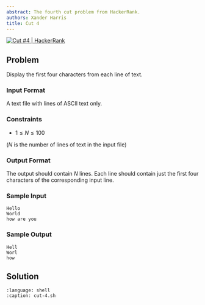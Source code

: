 ```yaml
---
abstract: The fourth cut problem from HackerRank.
authors: Xander Harris
title: Cut 4
---
```


[![Cut #4 | HackerRank](https://img.shields.io/badge/HackerRank-green?style=for-the-badge&logo=hackerrank&label=Cut%204)](https://www.hackerrank.com/challenges/text-processing-cut-4/problem?isFullScreen=true)

## Problem

Display the first four characters from each line of text.

### Input Format

A text file with lines of ASCII text only.

### Constraints

- $1 \le N \le 100$

($N$ is the number of lines of text in the input file)

### Output Format

The output should contain $N$ lines. Each line should contain just the first four characters of the corresponding input line.

### Sample Input

```{code-block} shell
Hello
World
how are you
```

### Sample Output

```{code-block} shell
Hell
Worl
how
```

## Solution

```{literalinclude} cut-4.sh
:language: shell
:caption: cut-4.sh
```
